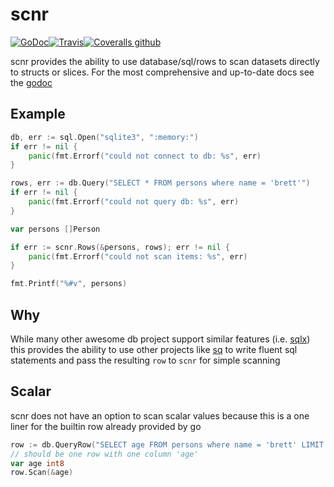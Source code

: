 # scnr 

[![GoDoc](https://img.shields.io/badge/godoc-reference-5272B4.svg?style=flat-square)](https://godoc.org/github.com/blockloop/scnr)[![Travis](https://img.shields.io/travis/blockloop/scnr.svg?style=flat-square)](https://travis-ci.org/blockloop/scnr)[![Coveralls github](https://img.shields.io/coveralls/github/blockloop/scnr.svg?style=flat-square)](https://coveralls.io/github/blockloop/scnr)

scnr provides the ability to use database/sql/rows to scan datasets directly to structs or slices. 
For the most comprehensive and up-to-date docs see the [godoc](https://godoc.org/github.com/blockloop/scnr)

## Example

```go
db, err := sql.Open("sqlite3", ":memory:")
if err != nil {
    panic(fmt.Errorf("could not connect to db: %s", err)
}

rows, err := db.Query("SELECT * FROM persons where name = 'brett'")
if err != nil {
    panic(fmt.Errorf("could not query db: %s", err)
}

var persons []Person

if err := scnr.Rows(&persons, rows); err != nil {
    panic(fmt.Errorf("could not scan items: %s", err)
}

fmt.Printf("%#v", persons)
```

## Why

While many other awesome db project support similar features (i.e. [sqlx](https://github.com/jmoiron/sqlx)) this provides
the ability to use other projects like [sq](https://github.com/Masterminds/squirrel) to write fluent sql statements and
pass the resulting `row` to `scnr` for simple scanning

## Scalar

scnr does not have an option to scan scalar values because this is a one liner for the builtin row already provided by go

```go
row := db.QueryRow("SELECT age FROM persons where name = 'brett' LIMIT 1")
// should be one row with one column 'age'
var age int8
row.Scan(&age)
```
